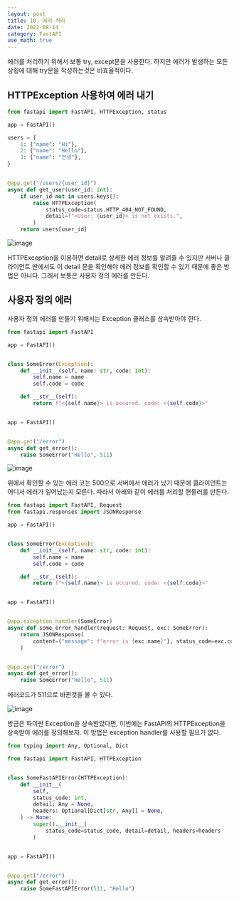 ```yaml
---
layout: post
title: 10. 에러 처리
date: 2022-08-14
category: FastAPI
use_math: true
---
```



에러를 처리하기 위해서 보통 try, except문을 사용한다. 하지만 에러가 발생하는 모든 상횡에 대해 try문을 작성하는것은 비효율적이다.

## HTTPException 사용하여 에러 내기

```python
from fastapi import FastAPI, HTTPException, status

app = FastAPI()

users = {
    1: {"name": "Hi"},
    2: {"name": "Hello"},
    3: {"name": "안녕"},
}


@app.get("/users/{user_id}")
async def get_user(user_id: int):
    if user_id not in users.keys():
        raise HTTPException(
            status_code=status.HTTP_404_NOT_FOUND,
            detail=f"<User: {user_id}> is not exists.",
        )
    return users[user_id]
```

![image](https://user-images.githubusercontent.com/61526722/184527833-e1227f3b-dca0-4925-8964-251a5ac230ca.png)


HTTPException을 이용하면 detail로 상세한 에러 정보를 알려줄 수 있지만 서버나 클라이언트 딴에서도 이 detail 문을 확인해야 에러 정보를 확인할 수 있기 때문에 좋은 방법은 아니다. 그래서 보통은 사용자 정의 에러를 만든다. 

## 사용자 정의 에러

사용자 정의 에러를 만들기 위해서는 Exception 클래스를 상속받아야 한다. 

```python
from fastapi import FastAPI

app = FastAPI()


class SomeError(Exception):
    def __init__(self, name: str, code: int):
        self.name = name
        self.code = code

    def __str__(self):
        return f"<{self.name}> is occured. code: <{self.code}>"


app = FastAPI()


@app.get("/error")
async def get_error():
    raise SomeError("Hello", 511)
```

![image](https://user-images.githubusercontent.com/61526722/184528047-b27c5d2a-4682-4d64-bb27-9b509996795a.png)

위에서 확인할 수 있는 에러 코는 500으로 서버에서 에러가 났기 때문에 클라이언트는 어디서 에러가 일어났는지 모른다. 따라서 아래와 같이 에러를 처리할 핸들러를 만든다. 

```python
from fastapi import FastAPI, Request
from fastapi.responses import JSONResponse

app = FastAPI()


class SomeError(Exception):
    def __init__(self, name: str, code: int):
        self.name = name
        self.code = code

    def __str__(self):
        return f"<{self.name}> is occured. code: <{self.code}>"


app = FastAPI()


@app.exception_handler(SomeError)
async def some_error_handler(request: Request, exc: SomeError):
    return JSONResponse(
        content={"message": f"error is {exc.name}"}, status_code=exc.code
    )


@app.get("/error")
async def get_error():
    raise SomeError("Hello", 511)
```

에러코드가 511으로 바뀐것을 볼 수 있다.

![image](https://user-images.githubusercontent.com/61526722/184528173-ae206715-d6bc-4048-8883-4e81f4cbcd39.png)

방금은 파이썬 Exception을 상속받았다면, 이번에는 FastAPI의 HTTPException을 상속받아 에러를 정의해보자. 이 방법은 exception handler를 사용할 필요가 없다. 

```python
from typing import Any, Optional, Dict

from fastapi import FastAPI, HTTPException


class SomeFastAPIError(HTTPException):
    def __init__(
        self,
        status_code: int,
        detail: Any = None,
        headers: Optional[Dict[str, Any]] = None,
    ) -> None:
        super().__init__(
            status_code=status_code, detail=detail, headers=headers
        )


app = FastAPI()


@app.get("/error")
async def get_error():
    raise SomeFastAPIError(511, "Hello")
```




